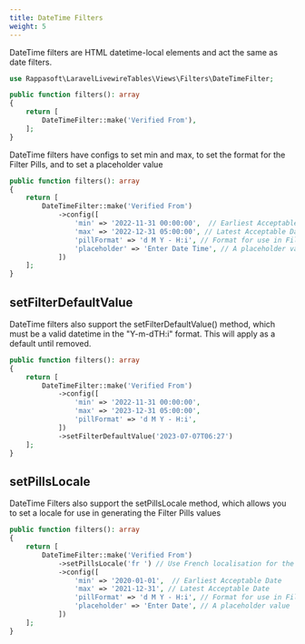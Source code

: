 ```yaml
---
title: DateTime Filters
weight: 5
---
```


DateTime filters are HTML datetime-local elements and act the same as date filters.

```php
use Rappasoft\LaravelLivewireTables\Views\Filters\DateTimeFilter;

public function filters(): array
{
    return [
        DateTimeFilter::make('Verified From'),
    ];
}
```

DateTime filters have configs to set min and max, to set the format for the Filter Pills, and to set a placeholder value

```php
public function filters(): array
{
    return [
        DateTimeFilter::make('Verified From')
            ->config([
                'min' => '2022-11-31 00:00:00',  // Earliest Acceptable DateTime
                'max' => '2022-12-31 05:00:00', // Latest Acceptable Date
                'pillFormat' => 'd M Y - H:i', // Format for use in Filter Pills
                'placeholder' => 'Enter Date Time', // A placeholder value
            ])
    ];
}
```

## setFilterDefaultValue
DateTime filters also support the setFilterDefaultValue() method, which must be a valid datetime in the "Y-m-dTH:i" format.  This will apply as a default until removed.
```php
public function filters(): array
{
    return [
        DateTimeFilter::make('Verified From')
            ->config([
                'min' => '2022-11-31 00:00:00',
                'max' => '2023-12-31 05:00:00',
                'pillFormat' => 'd M Y - H:i',
            ])
            ->setFilterDefaultValue('2023-07-07T06:27')
    ];
}
```        

## setPillsLocale        
DateTime Filters also support the setPillsLocale method, which allows you to set a locale for use in generating the Filter Pills values
```php
public function filters(): array
{
    return [
        DateTimeFilter::make('Verified From')
            ->setPillsLocale('fr ') // Use French localisation for the Filter Pills values
            ->config([
                'min' => '2020-01-01',  // Earliest Acceptable Date
                'max' => '2021-12-31', // Latest Acceptable Date
                'pillFormat' => 'd M Y - H:i', // Format for use in Filter Pills
                'placeholder' => 'Enter Date', // A placeholder value
            ])
    ];
}
```

